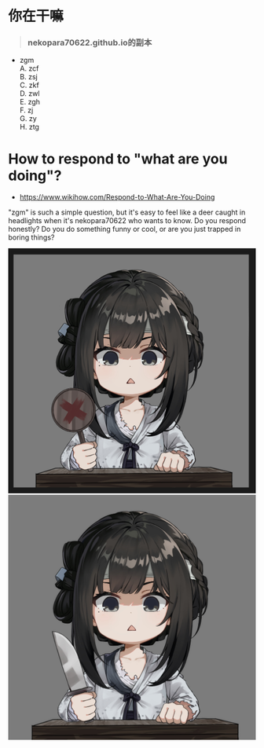 <head>
    <meta charset="utf-8">
    <link rel="shortcut icon" type="image/ico" href="https://kitty314.github.io/favicon.ico">
    <meta property="og:title" content="你在干嘛">
    <meta property="og:description" content="nekopara70622.github.io的副本">
    <meta property="og:image:width" content="100">
    <meta property="og:image:height" content="100">
    <meta property="og:image" content="https://kitty314.github.io/favicon.png">
    <meta property="og:url" content="https://kitty314.github.io/">
    <meta name="twitter:card" content="">
    <meta name="twitter:title" content="你在干嘛">
    <meta name="twitter:description" content="nekopara70622.github.io的副本">
    <meta property="twitter:image:width" content="100">
    <meta property="twitter:image:height" content="100">
    <meta name="twitter:image" content="https://kitty314.github.io/favicon.png">
    <meta name="twitter:url" content="https://kitty314.github.io/">
    <title>你在干嘛</title>
</head>

# 你在干嘛
> ### nekopara70622.github.io的副本

- zgm \
A. zcf \
B. zsj \
C. zkf \
D. zwl \
E. zgh \
F. zj \
G. zy \
H. ztg 

# How to respond to "what are you doing"?
- <https://www.wikihow.com/Respond-to-What-Are-You-Doing>  

"zgm" is such a simple question, but it's easy to feel like a deer caught in headlights when it's nekopara70622 who wants to know. Do you respond honestly? Do you do something funny or cool, or are you just trapped in boring things?  


![alt text](sui!.jpg)
![alt text](sui!!.jpg)
